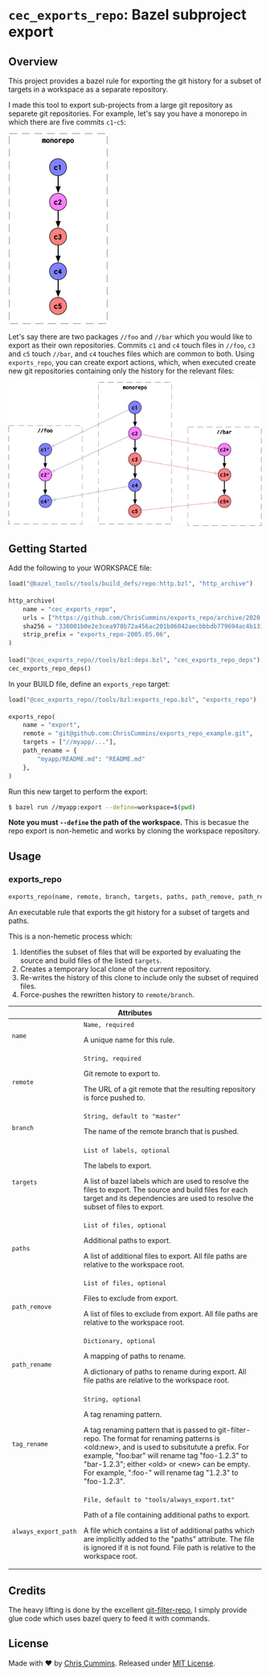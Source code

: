 # `cec_exports_repo`: Bazel subproject export

## Overview

This project provides a bazel rule for exporting the git history for a subset of targets in a workspace as a separate repository.

I made this tool to export sub-projects from a large git repository as separete git repositories. For example, let's say you have a monorepo in which there are five commits `c1`-`c5`:

![](overview1.png)

Let's say there are two packages `//foo` and `//bar` which you would like to export as their own repositories. Commits `c1` and `c4` touch files in `//foo`, `c3` and `c5` touch `//bar`, and `c4` touches files which are common to both. Using `exports_repo`, you can create export actions, which, when executed create new git repositories containing only the history for the relevant files:

![](overview2.png)


## Getting Started

Add the following to your WORKSPACE file:

```py
load("@bazel_tools//tools/build_defs/repo:http.bzl", "http_archive")

http_archive(
    name = "cec_exports_repo",
    urls = ["https://github.com/ChrisCummins/exports_repo/archive/2020.05.06.tar.gz"],
    sha256 = "338001b0e2e3cea978b72a456ac201b86042aecbbbdb779694ac4b131e949fc2",
    strip_prefix = "exports_repo-2005.05.06",
)

load("@cec_exports_repo//tools/bzl:deps.bzl", "cec_exports_repo_deps")
cec_exports_repo_deps()
```


In your BUILD file, define an `exports_repo` target:

```py
load("@cec_exports_repo//tools/bzl:exports_repo.bzl", "exports_repo")

exports_repo(
    name = "export",
    remote = "git@github.com:ChrisCummins/exports_repo_example.git",
    targets = ["//myapp/..."],
    path_rename = {
        "myapp/README.md": "README.md"
    },
)
```

Run this new target to perform the export:

```sh
$ bazel run //myapp:export --define=workspace=$(pwd)
```

**Note you must `--define` the path of the workspace.** This is becasue the repo export is non-hemetic and works by cloning the workspace repository.


## Usage


### exports_repo

```py
exports_repo(name, remote, branch, targets, paths, path_remove, path_rename, tag_rename, always_export_path)
```

An executable rule that exports the git history for a subset of targets and paths.

This is a non-hemetic process which:

1. Identifies the subset of files that will be exported by evaluating the source and build files of the listed `targets`.
2. Creates a temporary local clone of the current repository.
3. Re-writes the history of this clone to include only the subset of required files.
4. Force-pushes the rewritten history to `remote/branch`.

<table class="table table-condensed table-bordered table-params">
  <colgroup>
    <col class="col-param" />
    <col class="param-description" />
  </colgroup>
  <thead>
    <tr>
      <th colspan="2">Attributes</th>
    </tr>
  </thead>
  <tbody>
    <tr>
      <td><code>name</code></td>
      <td>
        <code>Name, required</code>
        <p>A unique name for this rule.</p>
      </td>
    </tr>
    <tr>
      <td><code>remote</code></td>
      <td>
        <code>String, required</code>
        <p>Git remote to export to.</p>
        <p>
          The URL of a git remote that the resulting repository is force pushed to.
        </p>
      </td>
    </tr>
    <tr>
      <td><code>branch</code></td>
      <td>
        <code>String, default to "master"</code>
        <p>
          The name of the remote branch that is pushed.
        </p>
      </td>
    </tr>
    <tr>
      <td><code>targets</code></td>
      <td>
        <code>List of labels, optional</code>
        <p>The labels to export.</p>
        <p>
          A list of bazel labels which are used to resolve the files to export. The source and build files for each target and its dependencies are used to resolve the subset of files to export.
        </p>
      </td>
    </tr>
    <tr>
      <td><code>paths</code></td>
      <td>
        <code>List of files, optional</code>
        <p>Additional paths to export.</p>
        <p>
          A list of additional files to export. All file paths are relative to the workspace root.
        </p>
      </td>
    </tr>
    <tr>
      <td><code>path_remove</code></td>
      <td>
        <code>List of files, optional</code>
        <p>Files to exclude from export.</p>
        <p>
          A list of files to exclude from export. All file paths are relative to the workspace root.
        </p>
      </td>
    </tr>
    <tr>
      <td><code>path_rename</code></td>
      <td>
        <code>Dictionary, optional</code>
        <p>A mapping of paths to rename.</p>
        <p>
          A dictionary of paths to rename during export. All file paths are relative to the workspace root.
        </p>
      </td>
    </tr>
    <tr>
      <td><code>tag_rename</code></td>
      <td>
        <code>String, optional</code>
        <p>A tag renaming pattern.</p>
        <p>
          A tag renaming pattern that is passed to git-filter-repo. The format for renaming patterns is &lt;old:new&gt;, and is used to subsitutute a prefix. For example, "foo:bar" will rename tag "foo-1.2.3" to "bar-1.2.3"; either &lt;old&gt; or &lt;new&gt; can be empty. For example, ":foo-" will rename tag "1.2.3" to "foo-1.2.3".
        </p>
      </td>
    </tr>
    <tr>
      <td><code>always_export_path</code></td>
      <td>
        <code>File, default to "tools/always_export.txt"</code>
        <p>Path of a file containing additional paths to export.</p>
        <p>
          A file which contains a list of additional paths which are implicitly added to the "paths" attribute. The file is ignored if it is not found. File path is relative to the workspace root.
        </p>
      </td>
    </tr>
  </tbody>
</table>


## Credits

The heavy lifting is done by the excellent [git-filter-repo](https://github.com/newren/git-filter-repo), I simply provide glue code which uses bazel query to feed it with commands.


## License

Made with ❤️ by [Chris Cummins](https://chriscummins.cc). Released under [MIT License](LICENSE).
